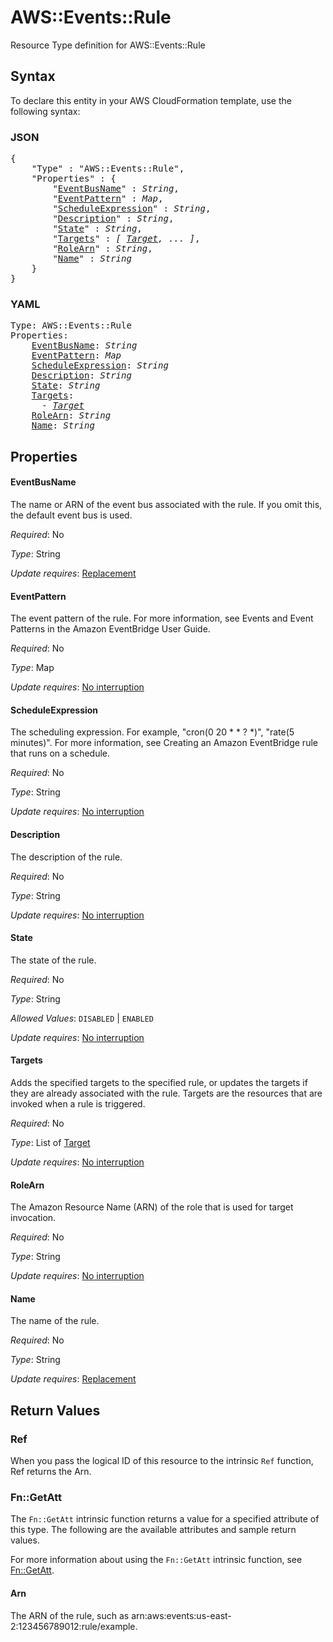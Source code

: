 # AWS::Events::Rule

Resource Type definition for AWS::Events::Rule

## Syntax

To declare this entity in your AWS CloudFormation template, use the following syntax:

### JSON

<pre>
{
    "Type" : "AWS::Events::Rule",
    "Properties" : {
        "<a href="#eventbusname" title="EventBusName">EventBusName</a>" : <i>String</i>,
        "<a href="#eventpattern" title="EventPattern">EventPattern</a>" : <i>Map</i>,
        "<a href="#scheduleexpression" title="ScheduleExpression">ScheduleExpression</a>" : <i>String</i>,
        "<a href="#description" title="Description">Description</a>" : <i>String</i>,
        "<a href="#state" title="State">State</a>" : <i>String</i>,
        "<a href="#targets" title="Targets">Targets</a>" : <i>[ <a href="target.md">Target</a>, ... ]</i>,
        "<a href="#rolearn" title="RoleArn">RoleArn</a>" : <i>String</i>,
        "<a href="#name" title="Name">Name</a>" : <i>String</i>
    }
}
</pre>

### YAML

<pre>
Type: AWS::Events::Rule
Properties:
    <a href="#eventbusname" title="EventBusName">EventBusName</a>: <i>String</i>
    <a href="#eventpattern" title="EventPattern">EventPattern</a>: <i>Map</i>
    <a href="#scheduleexpression" title="ScheduleExpression">ScheduleExpression</a>: <i>String</i>
    <a href="#description" title="Description">Description</a>: <i>String</i>
    <a href="#state" title="State">State</a>: <i>String</i>
    <a href="#targets" title="Targets">Targets</a>: <i>
      - <a href="target.md">Target</a></i>
    <a href="#rolearn" title="RoleArn">RoleArn</a>: <i>String</i>
    <a href="#name" title="Name">Name</a>: <i>String</i>
</pre>

## Properties

#### EventBusName

The name or ARN of the event bus associated with the rule. If you omit this, the default event bus is used.

_Required_: No

_Type_: String

_Update requires_: [Replacement](https://docs.aws.amazon.com/AWSCloudFormation/latest/UserGuide/using-cfn-updating-stacks-update-behaviors.html#update-replacement)

#### EventPattern

The event pattern of the rule. For more information, see Events and Event Patterns in the Amazon EventBridge User Guide.

_Required_: No

_Type_: Map

_Update requires_: [No interruption](https://docs.aws.amazon.com/AWSCloudFormation/latest/UserGuide/using-cfn-updating-stacks-update-behaviors.html#update-no-interrupt)

#### ScheduleExpression

The scheduling expression. For example, "cron(0 20 * * ? *)", "rate(5 minutes)". For more information, see Creating an Amazon EventBridge rule that runs on a schedule.

_Required_: No

_Type_: String

_Update requires_: [No interruption](https://docs.aws.amazon.com/AWSCloudFormation/latest/UserGuide/using-cfn-updating-stacks-update-behaviors.html#update-no-interrupt)

#### Description

The description of the rule.

_Required_: No

_Type_: String

_Update requires_: [No interruption](https://docs.aws.amazon.com/AWSCloudFormation/latest/UserGuide/using-cfn-updating-stacks-update-behaviors.html#update-no-interrupt)

#### State

The state of the rule.

_Required_: No

_Type_: String

_Allowed Values_: <code>DISABLED</code> | <code>ENABLED</code>

_Update requires_: [No interruption](https://docs.aws.amazon.com/AWSCloudFormation/latest/UserGuide/using-cfn-updating-stacks-update-behaviors.html#update-no-interrupt)

#### Targets

Adds the specified targets to the specified rule, or updates the targets if they are already associated with the rule.
Targets are the resources that are invoked when a rule is triggered.

_Required_: No

_Type_: List of <a href="target.md">Target</a>

_Update requires_: [No interruption](https://docs.aws.amazon.com/AWSCloudFormation/latest/UserGuide/using-cfn-updating-stacks-update-behaviors.html#update-no-interrupt)

#### RoleArn

The Amazon Resource Name (ARN) of the role that is used for target invocation.

_Required_: No

_Type_: String

_Update requires_: [No interruption](https://docs.aws.amazon.com/AWSCloudFormation/latest/UserGuide/using-cfn-updating-stacks-update-behaviors.html#update-no-interrupt)

#### Name

The name of the rule.

_Required_: No

_Type_: String

_Update requires_: [Replacement](https://docs.aws.amazon.com/AWSCloudFormation/latest/UserGuide/using-cfn-updating-stacks-update-behaviors.html#update-replacement)

## Return Values

### Ref

When you pass the logical ID of this resource to the intrinsic `Ref` function, Ref returns the Arn.

### Fn::GetAtt

The `Fn::GetAtt` intrinsic function returns a value for a specified attribute of this type. The following are the available attributes and sample return values.

For more information about using the `Fn::GetAtt` intrinsic function, see [Fn::GetAtt](https://docs.aws.amazon.com/AWSCloudFormation/latest/UserGuide/intrinsic-function-reference-getatt.html).

#### Arn

The ARN of the rule, such as arn:aws:events:us-east-2:123456789012:rule/example.
